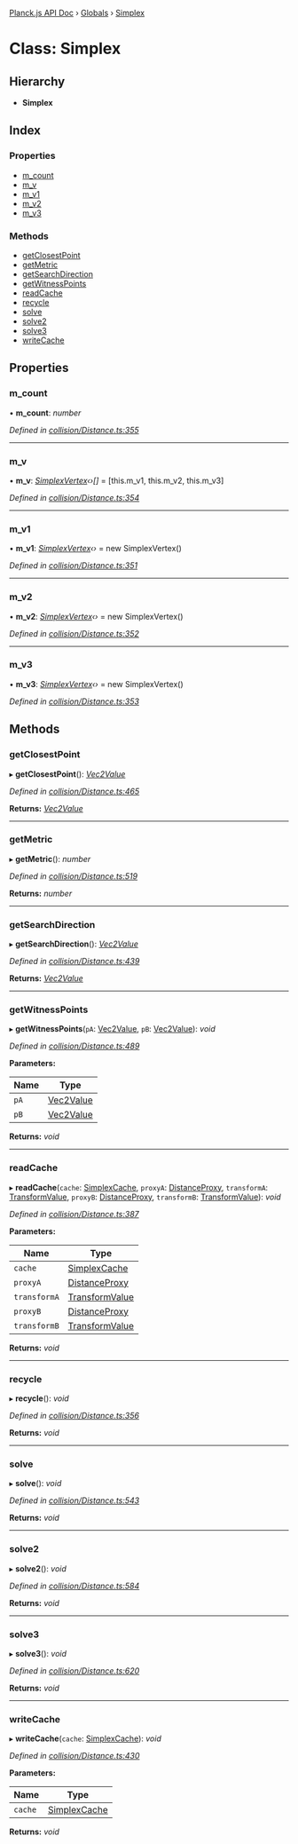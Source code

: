 [Planck.js API Doc](../README.md) › [Globals](../globals.md) › [Simplex](simplex.md)

# Class: Simplex

## Hierarchy

* **Simplex**

## Index

### Properties

* [m_count](simplex.md#m_count)
* [m_v](simplex.md#m_v)
* [m_v1](simplex.md#m_v1)
* [m_v2](simplex.md#m_v2)
* [m_v3](simplex.md#m_v3)

### Methods

* [getClosestPoint](simplex.md#getclosestpoint)
* [getMetric](simplex.md#getmetric)
* [getSearchDirection](simplex.md#getsearchdirection)
* [getWitnessPoints](simplex.md#getwitnesspoints)
* [readCache](simplex.md#readcache)
* [recycle](simplex.md#recycle)
* [solve](simplex.md#solve)
* [solve2](simplex.md#solve2)
* [solve3](simplex.md#solve3)
* [writeCache](simplex.md#writecache)

## Properties

###  m_count

• **m_count**: *number*

*Defined in [collision/Distance.ts:355](https://github.com/shakiba/planck.js/blob/1bc1208/src/collision/Distance.ts#L355)*

___

###  m_v

• **m_v**: *[SimplexVertex](simplexvertex.md)‹›[]* = [this.m_v1, this.m_v2, this.m_v3]

*Defined in [collision/Distance.ts:354](https://github.com/shakiba/planck.js/blob/1bc1208/src/collision/Distance.ts#L354)*

___

###  m_v1

• **m_v1**: *[SimplexVertex](simplexvertex.md)‹›* = new SimplexVertex()

*Defined in [collision/Distance.ts:351](https://github.com/shakiba/planck.js/blob/1bc1208/src/collision/Distance.ts#L351)*

___

###  m_v2

• **m_v2**: *[SimplexVertex](simplexvertex.md)‹›* = new SimplexVertex()

*Defined in [collision/Distance.ts:352](https://github.com/shakiba/planck.js/blob/1bc1208/src/collision/Distance.ts#L352)*

___

###  m_v3

• **m_v3**: *[SimplexVertex](simplexvertex.md)‹›* = new SimplexVertex()

*Defined in [collision/Distance.ts:353](https://github.com/shakiba/planck.js/blob/1bc1208/src/collision/Distance.ts#L353)*

## Methods

###  getClosestPoint

▸ **getClosestPoint**(): *[Vec2Value](../interfaces/vec2value.md)*

*Defined in [collision/Distance.ts:465](https://github.com/shakiba/planck.js/blob/1bc1208/src/collision/Distance.ts#L465)*

**Returns:** *[Vec2Value](../interfaces/vec2value.md)*

___

###  getMetric

▸ **getMetric**(): *number*

*Defined in [collision/Distance.ts:519](https://github.com/shakiba/planck.js/blob/1bc1208/src/collision/Distance.ts#L519)*

**Returns:** *number*

___

###  getSearchDirection

▸ **getSearchDirection**(): *[Vec2Value](../interfaces/vec2value.md)*

*Defined in [collision/Distance.ts:439](https://github.com/shakiba/planck.js/blob/1bc1208/src/collision/Distance.ts#L439)*

**Returns:** *[Vec2Value](../interfaces/vec2value.md)*

___

###  getWitnessPoints

▸ **getWitnessPoints**(`pA`: [Vec2Value](../interfaces/vec2value.md), `pB`: [Vec2Value](../interfaces/vec2value.md)): *void*

*Defined in [collision/Distance.ts:489](https://github.com/shakiba/planck.js/blob/1bc1208/src/collision/Distance.ts#L489)*

**Parameters:**

Name | Type |
------ | ------ |
`pA` | [Vec2Value](../interfaces/vec2value.md) |
`pB` | [Vec2Value](../interfaces/vec2value.md) |

**Returns:** *void*

___

###  readCache

▸ **readCache**(`cache`: [SimplexCache](simplexcache.md), `proxyA`: [DistanceProxy](distanceproxy.md), `transformA`: [TransformValue](../globals.md#transformvalue), `proxyB`: [DistanceProxy](distanceproxy.md), `transformB`: [TransformValue](../globals.md#transformvalue)): *void*

*Defined in [collision/Distance.ts:387](https://github.com/shakiba/planck.js/blob/1bc1208/src/collision/Distance.ts#L387)*

**Parameters:**

Name | Type |
------ | ------ |
`cache` | [SimplexCache](simplexcache.md) |
`proxyA` | [DistanceProxy](distanceproxy.md) |
`transformA` | [TransformValue](../globals.md#transformvalue) |
`proxyB` | [DistanceProxy](distanceproxy.md) |
`transformB` | [TransformValue](../globals.md#transformvalue) |

**Returns:** *void*

___

###  recycle

▸ **recycle**(): *void*

*Defined in [collision/Distance.ts:356](https://github.com/shakiba/planck.js/blob/1bc1208/src/collision/Distance.ts#L356)*

**Returns:** *void*

___

###  solve

▸ **solve**(): *void*

*Defined in [collision/Distance.ts:543](https://github.com/shakiba/planck.js/blob/1bc1208/src/collision/Distance.ts#L543)*

**Returns:** *void*

___

###  solve2

▸ **solve2**(): *void*

*Defined in [collision/Distance.ts:584](https://github.com/shakiba/planck.js/blob/1bc1208/src/collision/Distance.ts#L584)*

**Returns:** *void*

___

###  solve3

▸ **solve3**(): *void*

*Defined in [collision/Distance.ts:620](https://github.com/shakiba/planck.js/blob/1bc1208/src/collision/Distance.ts#L620)*

**Returns:** *void*

___

###  writeCache

▸ **writeCache**(`cache`: [SimplexCache](simplexcache.md)): *void*

*Defined in [collision/Distance.ts:430](https://github.com/shakiba/planck.js/blob/1bc1208/src/collision/Distance.ts#L430)*

**Parameters:**

Name | Type |
------ | ------ |
`cache` | [SimplexCache](simplexcache.md) |

**Returns:** *void*
